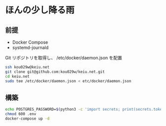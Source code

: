 # ほんの少し降る雨

## 前提

- Docker Compose
- systemd-journald

Git リポジトリを取得し、 /etc/docker/daemon.json を配置

```sh
ssh kou029w@keiu.net
git clone git@github.com:kou029w/keiu.net.git
cd keiu.net
sudo tee /etc/docker/daemon.json < etc/docker/daemon.json
```

## 構築

```sh
echo POSTGRES_PASSWORD=$(python3 -c 'import secrets; print(secrets.token_urlsafe())') >> .env
chmod 600 .env
docker-compose up -d
```
